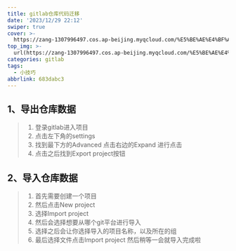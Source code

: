 ```yaml
---
title: gitlab仓库代码迁移
date: '2023/12/29 22:12'
swiper: true
cover: >-
  https://zang-1307996497.cos.ap-beijing.myqcloud.com/%E5%BE%AE%E4%BF%A1%E5%9B%BE%E7%89%87_20231214151046.jpg
top_img: >-
  url(https://zang-1307996497.cos.ap-beijing.myqcloud.com/%E5%BE%AE%E4%BF%A1%E5%9B%BE%E7%89%87_20231214151046.jpg)
categories: gitlab
tags:
  - 小技巧
abbrlink: 683dabc3
---
```


## 1、导出仓库数据

> 1. 登录gitlab进入项目
> 2. 点击左下角的settings
> 3. 找到最下方的Advanced 点击右边的Expand 进行点击
> 4. 点击之后找到Export project按钮


## 2、导入仓库数据

> 1. 首先需要创建一个项目
> 2. 然后点击New project 
> 3. 选择Import project
> 4. 然后会选择想要从哪个git平台进行导入
> 5. 选择之后会让你选择导入的项目名称，以及所在的组
> 6. 最后选择文件点击Import project 然后稍等一会就导入完成啦

